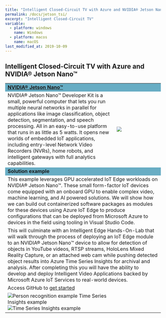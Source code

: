 ```yaml
---
title: "Intelligent Closed-Circuit TV with Azure and NVIDIA® Jetson Nano™"
permalink: /docs/jetson_tsi/
excerpt: "Intelligent Closed-Circuit TV"
variable:
  - platform: windows
    name: Windows
  - platform: macos
    name: macOS
last_modified_at: 2019-10-09
---
```


<!-- **[NVIDIA® Jetson Nano™](https://www.nvidia.com/en-us/autonomous-machines/embedded-systems/jetson-nano/){:target="_blank"} -->
## Intelligent Closed-Circuit TV with Azure and NVIDIA® Jetson Nano™

<html><table><tr bgcolor="#68adc4"><td colspan="2"><b>
<a href="https://www.nvidia.com/en-us/autonomous-machines/embedded-systems/jetson-nano/" target="_blank">NVIDIA® Jetson Nano™</a></b>
<tr><td>
NVIDIA® Jetson Nano™ Developer Kit is a small, powerful computer that lets you run multiple neural networks in parallel for applications like image classification, object detection, segmentation, and speech processing. All in an easy-to-use platform that runs in as little as 5 watts. It opens new worlds of embedded IoT applications, including entry-level Network Video Recorders (NVRs), home robots, and intelligent gateways with full analytics capabilities. 
</td>
<td width="30%">
<img src="{{'assets/images/devices_jetson_nano.jpg' | relative_url}}">
<!-- ![Jetson Nano]({{ '/assets/images/devices_jetson_nano.jpg' | relative_url }})  -->
</td></tr>
<tr bgcolor="#68adc4"><td colspan="2"><b>
Solution example
</b></td></tr>
<tr><td colspan="2">
This example leverages GPU accelerated IoT Edge workloads on NVIDIA® Jetson Nano™. These small form-factor IoT devices come equipped with an onboard GPU to enable complex video, machine learning, and AI powered solutions. We will show how we can build out containerized software packages as modules for these devices using Azure IoT Edge to produce configurations that can be deployed from Microsoft Azure to devices in the field using tooling in Visual Studio Code.
</td></tr>
<tr><td colspan="2">
This will culminate with an Intelligent Edge Hands-On-Lab that will walk through the process of deploying an IoT Edge module to an NVIDIA® Jetson Nano™ device to allow for detection of objects in YouTube videos, RTSP streams, HoloLens Mixed Reality Capture, or an attached web cam while pushing detected object results into Azure Time Series Insights for archival and analysis. After completing this you will have the ability to develop and deploy Intelligent Video Applications backed by Microsoft Azure IoT Services to real-world devices.
</td></tr>
<tr><td colspan="2">
Access GitHub to <a href="http://aka.ms/IntelligentEdgeHOL" target="_blank">get started</a> 
</td></tr>
<tr><td>
<img src="{{'/assets/images/jetson_tsi.jpg' | relative_url}}" alt="Person recognition example">
Time Series Insights example
<img src="{{'/assets/images/jetson_tsi_ui.jpg' | relative_url}}" alt="Time Series Insights example">
</td></tr>

